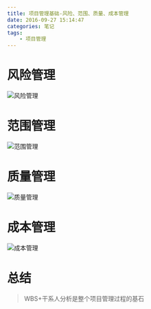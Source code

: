 ```yaml
---
title: 项目管理基础-风险、范围、质量、成本管理
date: 2016-09-27 15:14:47
categories: 笔记
tags: 
	- 项目管理
---
```


# 风险管理 #
![风险管理](项目管理基础-风险、范围、质量、成本管理/风险管理.png "风险管理")

# 范围管理 #
![范围管理](项目管理基础-风险、范围、质量、成本管理/范围管理.png "范围管理")

# 质量管理 #
![质量管理](项目管理基础-风险、范围、质量、成本管理/质量管理.png "质量管理")

# 成本管理 #
![成本管理](项目管理基础-风险、范围、质量、成本管理/成本管理.png "成本管理")

# 总结 #
> WBS+干系人分析是整个项目管理过程的基石